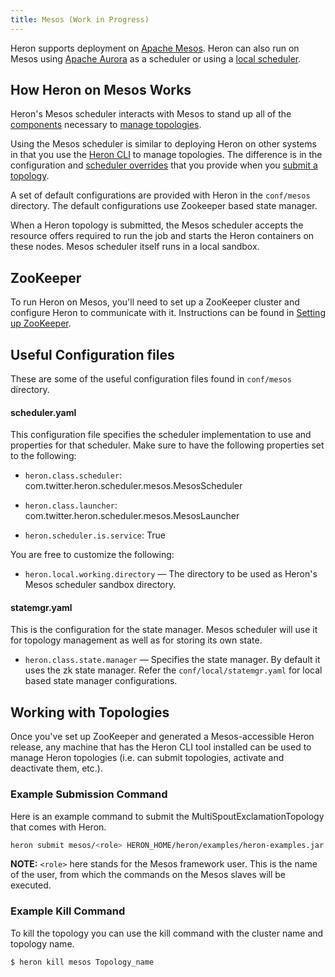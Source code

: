 ```yaml
---
title: Mesos (Work in Progress)
---
```


Heron supports deployment on [Apache Mesos](http://mesos.apache.org/). 
Heron can also run on Mesos using [Apache Aurora](../aurora) as
a scheduler or using a [local scheduler](../local).

## How Heron on Mesos Works

Heron's Mesos scheduler interacts with Mesos to stand up all of the
[components](../../../../concepts/architecture) necessary to [manage
topologies](../../../heron-cli).

Using the Mesos scheduler is similar to deploying Heron on other systems in
that you use the [Heron CLI](../../../heron-cli) to manage topologies. The
difference is in the configuration and [scheduler
overrides](../../../heron-cli#submitting-a-topology) that you provide when
you [submit a topology](../../../heron-cli#submitting-a-topology).

A set of default configurations are provided with Heron in the `conf/mesos` directory. 
The default configurations use Zookeeper based state manager. 

When a Heron topology is submitted, the Mesos scheduler accepts the resource offers required to run the job and starts
the Heron containers on these nodes. Mesos scheduler itself runs in a local sandbox.

## ZooKeeper

To run Heron on Mesos, you'll need to set up a ZooKeeper cluster and configure
Heron to communicate with it. Instructions can be found in [Setting up
ZooKeeper](../../statemanagers/zookeeper).

## Useful Configuration files

These are some of the useful configuration files found in `conf/mesos` directory.

#### scheduler.yaml

This configuration file specifies the scheduler implementation to use and 
properties for that scheduler. Make sure to have the following properties set to the following:

* `heron.class.scheduler`: com.twitter.heron.scheduler.mesos.MesosScheduler

* `heron.class.launcher`: com.twitter.heron.scheduler.mesos.MesosLauncher

* `heron.scheduler.is.service`: True

You are free to customize the following:

* `heron.local.working.directory` &mdash; The directory to be used as
  Heron's Mesos scheduler sandbox directory.
  
#### statemgr.yaml

This is the configuration for the state manager. Mesos scheduler will use it for topology management as well as for 
storing its own state.

* `heron.class.state.manager` &mdash; Specifies the state manager. 
   By default it uses the zk state manager. Refer the `conf/local/statemgr.yaml` for local
   based state manager configurations.

## Working with Topologies

Once you've set up ZooKeeper and generated a Mesos-accessible Heron release,
any machine that has the Heron CLI tool installed can be used to manage Heron
topologies (i.e. can submit topologies, activate and deactivate them, etc.).

### Example Submission Command 

Here is an example command to submit the MultiSpoutExclamationTopology that comes with Heron.

```bash
heron submit mesos/<role> HERON_HOME/heron/examples/heron-examples.jar com.twitter.heron.examples.MultiSpoutExclamationTopology Topology_name
```

**NOTE:** `<role>` here stands for the Mesos framework user. This is the name of the user, from which the commands on 
the Mesos slaves will be executed. 

### Example Kill Command 

To kill the topology you can use the kill command with the cluster name and topology name.

```bash
$ heron kill mesos Topology_name
```

